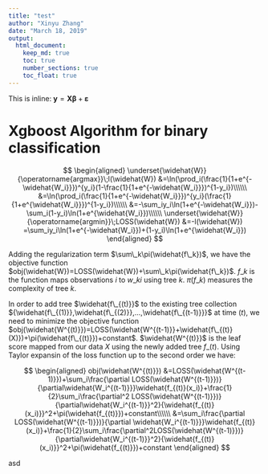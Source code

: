 ```yaml
---
title: "test"
author: "Xinyu Zhang"
date: "March 18, 2019"
output:
  html_document:
    keep_md: true
    toc: true
    number_sections: true
    toc_float: true
---
```




This is inline: $\mathbf{y} = \mathbf{X}\boldsymbol\beta + \boldsymbol\varepsilon$

# Xgboost Algorithm for binary classification

$$
\begin{aligned}
\underset{\widehat{W}}{\operatorname{argmax}}\;l(\widehat{W})
&=\ln(\prod_i(\frac{1}{1+e^{-\widehat{W_i}}})^{y_i}(1-\frac{1}{1+e^{-\widehat{W_i}}})^{1-y_i})\\\\\\
&=\ln(\prod_i(\frac{1}{1+e^{-\widehat{W_i}}})^{y_i}(\frac{1}{1+e^{\widehat{W_i}}})^{1-y_i})\\\\\\
&=-\sum_iy_i\ln(1+e^{-\widehat{W_i}})-\sum_i(1-y_i)\ln(1+e^{\widehat{W_i}})\\\\\\
\underset{\widehat{W}}{\operatorname{argmin}}\;LOSS(\widehat{W})
&=-l(\widehat{W})
=\sum_iy_i\ln(1+e^{-\widehat{W_i}})+(1-y_i)\ln(1+e^{\widehat{W_i}})
\end{aligned}
$$

Adding the regularization term $\sum\_k\pi(\widehat{f\_k})$, we have the objective function $obj(\widehat{W})=LOSS(\widehat{W})+\sum\_k\pi(\widehat{f\_k})$. $f\_k$ is the function maps observations $i$ to $w\_{ki}$ using tree $k$. $\pi(f\_k)$ measures the complexity of tree $k$.

In order to add tree $\widehat{f\_{(t)}}$ to the existing tree collection ${\widehat{f\_{(1)}},\widehat{f\_{(2)}},...,\widehat{f\_{(t-1)}}}$ at time $(t)$, we need to minimize the objective function $obj(\widehat{W^{(t)}})=LOSS(\widehat{W^{(t-1)}}+\widehat{f\_{(t)}(X)})+\pi(\widehat{f\_{(t)}})+constant$. $\widehat{W^{(t)}}$ is the leaf score mapped from our data $X$ using the newly added tree $f\_{(t)}$. Using Taylor expansin of the loss function up to the second order we have:

$$
\begin{aligned}
obj(\widehat{W^{(t)}})
&=LOSS(\widehat{W^{(t-1)}})+\sum_i\frac{\partial LOSS(\widehat{W^{(t-1)}})}{\partial\widehat{W_i^{(t-1)}}}\widehat{f_{(t)}(x_i)}+\frac{1}{2}\sum_i\frac{\partial^2 LOSS(\widehat{W^{(t-1)}})}{\partial\widehat{W_i^{(t-1)}}^2}{\widehat{f_{(t)}(x_i)}}^2+\pi(\widehat{f_{(t)}})+constant\\\\\\
&=\sum_i\frac{\partial LOSS(\widehat{W^{(t-1)}})}{\partial \widehat{W_i^{(t-1)}}}\widehat{f_{(t)}(x_i)}+\frac{1}{2}\sum_i\frac{\partial^2LOSS(\widehat{W^{(t-1)}})}{\partial\widehat{W_i^{(t-1)}}^2}{\widehat{f_{(t)}(x_i)}}^2+\pi(\widehat{f_{(t)}})+constant
\end{aligned}
$$


asd
